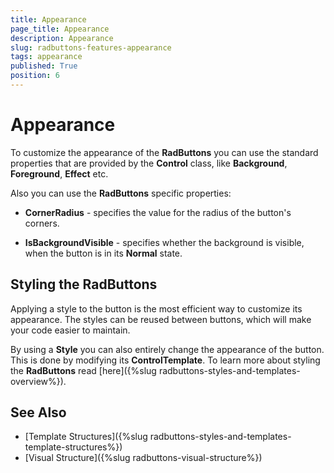 ```yaml
---
title: Appearance
page_title: Appearance
description: Appearance
slug: radbuttons-features-appearance
tags: appearance
published: True
position: 6
---
```


# Appearance

To customize the appearance of the __RadButtons__ you can use the standard properties that are provided by the __Control__ class, like __Background__, __Foreground__, __Effect__ etc.

Also you can use the __RadButtons__ specific properties:

* __CornerRadius__ - specifies the value for the radius of the button's corners.

* __IsBackgroundVisible__ - specifies whether the background is visible, when the button is in its __Normal__ state.

## Styling the RadButtons

Applying a style to the button is the most efficient way to customize its appearance. The styles can be reused between buttons, which will make your code easier to maintain.

By using a __Style__ you can also entirely change the appearance of the button. This is done by modifying its __ControlTemplate__. To learn more about styling the __RadButtons__ read [here]({%slug radbuttons-styles-and-templates-overview%}).

## See Also
 * [Template Structures]({%slug radbuttons-styles-and-templates-template-structures%})
 * [Visual Structure]({%slug radbuttons-visual-structure%})